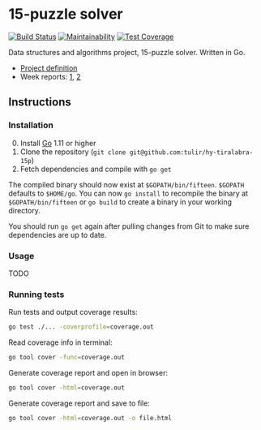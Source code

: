 # 15-puzzle solver
[![Build Status](https://travis-ci.org/tulir/fifteen.svg?branch=master)](https://travis-ci.org/tulir/fifteen)
[![Maintainability](https://api.codeclimate.com/v1/badges/d8575cfd2ecbeaebc4c3/maintainability)](https://codeclimate.com/github/tulir/fifteen/maintainability)
[![Test Coverage](https://api.codeclimate.com/v1/badges/d8575cfd2ecbeaebc4c3/test_coverage)](https://codeclimate.com/github/tulir/fifteen/test_coverage)

Data structures and algorithms project, 15-puzzle solver. Written in Go.

* [Project definition](docs/PROJECT_DEFINITION.md)
* Week reports: [1](docs/WEEK_1.md), [2](docs/WEEK_2.md)

## Instructions
### Installation
0. Install [Go](https://golang.org/) 1.11 or higher
1. Clone the repository (`git clone git@github.com:tulir/hy-tiralabra-15p`)
2. Fetch dependencies and compile with `go get`

The compiled binary should now exist at `$GOPATH/bin/fifteen`. `$GOPATH`
defaults to `$HOME/go`. You can now `go install` to recompile the binary at
`$GOPATH/bin/fifteen` or `go build` to create a binary in your working
directory.

You should run `go get` again after pulling changes from Git to make sure
dependencies are up to date.

### Usage
TODO 

### Running tests
Run tests and output coverage results:
```bash
go test ./... -coverprofile=coverage.out
```

Read coverage info in terminal:
```bash
go tool cover -func=coverage.out
```

Generate coverage report and open in browser:
```bash
go tool cover -html=coverage.out
```

Generate coverage report and save to file:
```bash
go tool cover -html=coverage.out -o file.html
```

